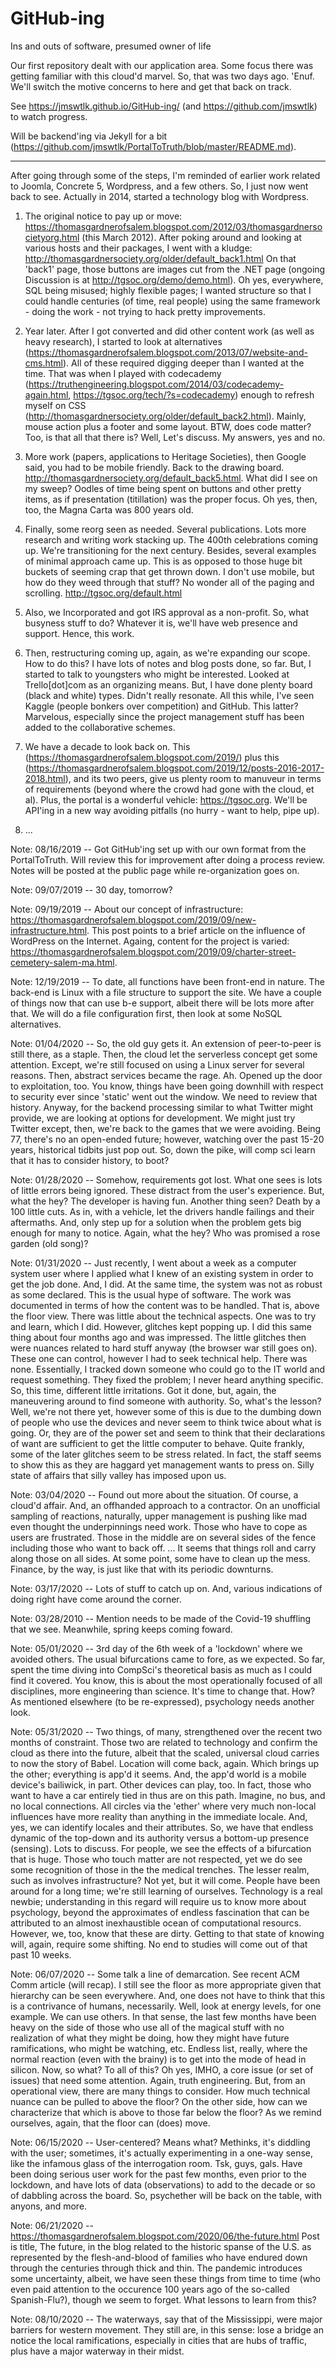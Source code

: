# GitHub-ing
Ins and outs of software, presumed owner of life 

Our first repository dealt with our application area. Some focus there was getting familiar with this cloud'd marvel. So, that was two days ago. 'Enuf. We'll switch the motive concerns to here and get that back on track. 

See https://jmswtlk.github.io/GitHub-ing/ (and https://github.com/jmswtlk) to watch progress.

Will be backend'ing via Jekyll for a bit (https://github.com/jmswtlk/PortalToTruth/blob/master/README.md). 

---

After going through some of the steps, I'm reminded of earlier work related to Joomla, Concrete 5, Wordpress, and a few others. So, I just now went back to see. Actually in 2014, started a technology blog with Wordpress. 

1) The original notice to pay up or move: https://thomasgardnerofsalem.blogspot.com/2012/03/thomasgardnersocietyorg.html (this March 2012). After poking around and looking at various hosts and their packages, I went with a kludge: http://thomasgardnersociety.org/older/default_back1.html On that 'back1' page, those buttons are images cut from the .NET page (ongoing Discussion is at http://tgsoc.org/demo/demo.html). Oh yes, everywhere, SQL being misused; highly flexible pages; I wanted structure so that I could handle centuries (of time, real people) using the same framework - doing the work - not trying to hack pretty improvements. 

2) Year later. After I got converted and did other content work (as well as heavy research), I started to look at alternatives (https://thomasgardnerofsalem.blogspot.com/2013/07/website-and-cms.html). All of these required digging deeper than I wanted at the time. That was when I played with codecademy (https://truthengineering.blogspot.com/2014/03/codecademy-again.html, https://tgsoc.org/tech/?s=codecademy) enough to refresh myself on CSS (http://thomasgardnersociety.org/older/default_back2.html). Mainly, mouse action plus a footer and some layout. BTW, does code matter? Too, is that all that there is? Well, Let's discuss. My answers, yes and no.  

3) More work (papers, applications to Heritage Societies), then Google said, you had to be mobile friendly. Back to the drawing board. http://thomasgardnersociety.org/default_back5.html. What did I see on my sweep? Oodles of time being spent on buttons and other pretty items, as if presentation (titillation) was the proper focus. Oh yes, then, too, the Magna Carta was 800 years old.  

4) Finally, some reorg seen as needed. Several publications. Lots more research and writing work stacking up. The 400th celebrations coming up. We're transitioning for the next century. Besides, several examples of minimal approach came up. This is as opposed to those huge bit buckets of seeming crap that get thrown down. I don't use mobile, but how do they weed through that stuff? No wonder all of the paging and scrolling. http://tgsoc.org/default.html 

5) Also, we Incorporated and got IRS approval as a non-profit. So, what busyness stuff to do? Whatever it is, we'll have web presence and support. Hence, this work.  

6) Then, restructuring coming up, again, as we're expanding our scope. How to do this? I have lots of notes and blog posts done, so far. But, I started to talk to youngsters who might be interested. Looked at Trello[dot]com as an organizing means. But, I have done plenty board (black and white) types. Didn't really resonate. All this while, I've seen Kaggle (people bonkers over competition) and GitHub. This latter? Marvelous, especially since the project management stuff has been added to the collaborative schemes. 

7) We have a decade to look back on. This (https://thomasgardnerofsalem.blogspot.com/2019/) plus this (https://thomasgardnerofsalem.blogspot.com/2019/12/posts-2016-2017-2018.html), and its two peers, give us plenty room to manuveur in terms of requirements (beyond where the crowd had gone with the cloud, et al). Plus, the portal is a wonderful vehicle: https://tgsoc.org. We'll be API'ing in a new way avoiding pitfalls (no hurry - want to help, pipe up).  

8) ... 

Note: 08/16/2019 -- Got GitHub'ing set up with our own format from the PortalToTruth. Will review this for improvement after doing a process review. Notes will be posted at the public page while re-organization goes on. 

Note: 09/07/2019 -- 30 day, tomorrow? 

Note: 09/19/2019 -- About our concept of infrastructure: https://thomasgardnerofsalem.blogspot.com/2019/09/new-infrastructure.html. This post points to a brief article on the influence of WordPress on the Internet. Againg, content for the project is varied: https://thomasgardnerofsalem.blogspot.com/2019/09/charter-street-cemetery-salem-ma.html.  

Note: 12/19/2019 -- To date, all functions have been front-end in nature. The back-end is Linux with a file structure to support the site. We have a couple of things now that can use b-e support, albeit there will be lots more after that. We will do a file configuration first, then look at some NoSQL alternatives. 

Note: 01/04/2020 -- So, the old guy gets it. An extension of peer-to-peer is still there, as a staple. Then, the cloud let the serverless concept get some attention. Except, we're still focused on using a Linux server for several reasons. Then, abstract services became the rage. Ah. Opened up the door to exploitation, too. You know, things have been going downhill with respect to security ever since 'static' went out the window. We need to review that history. Anyway, for the backend processing similar to what Twitter might provide, we are looking at options for development. We might just try Twitter except, then, we're back to the games that we were avoiding. Being 77, there's no an open-ended future; however, watching over the past 15-20 years, historical tidbits just pop out. So, down the pike, will comp sci learn that it has to consider history, to boot?  

Note: 01/28/2020 -- Somehow, requirements got lost. What one sees is lots of little errors being ignored. These distract from the user's experience. But, what the hey? The developer is having fun. Another thing seen? Death by a 100 little cuts. As in, with a vehicle, let the drivers handle failings and their aftermaths. And, only step up for a solution when the problem gets big enough for many to notice. Again, what the hey? Who was promised a rose garden (old song)? 

Note: 01/31/2020 -- Just recently, I went about a week as a computer system user where I applied what I knew of an existing system in order to get the job done. And, I did. At the same time, the system was not as robust as some declared. This is the usual hype of software. The work was documented in terms of how the content was to be handled. That is, above the floor view. There was little about the technical aspects. One was to try and learn, which I did. However, glitches kept popping up. I did this same thing about four months ago and was impressed. The little glitches then were nuances related to hard stuff anyway (the browser war still goes on). These one can control, however I had to seek technical help. There was none. Essentially, I tracked down someone who could go to the IT world and request something. They fixed the problem; I never heard anything specific. So, this time, different little irritations. Got it done, but, again, the maneuvering around to find someone with authority. So, what's the lesson? Well, we're not there yet, however some of this is due to the dumbing down of people who use the devices and never seem to think twice about what is going. Or, they are of the power set and seem to think that their declarations of want are sufficient to get the little computer to behave. Quite frankly, some of the later glitches seem to be stress related. In fact, the staff seems to show this as they are haggard yet management wants to press on. Silly state of affairs that silly valley has imposed upon us. 

Note: 03/04/2020 -- Found out more about the situation. Of course, a cloud'd affair. And, an offhanded approach to a contractor. On an unofficial sampling of reactions, naturally, upper management is pushing like mad even thought the underpinnings need work. Those who have to cope as users are frustrated. Those in the middle are on several sides of the fence including those who want to back off. ... It seems that things roll and carry along those on all sides. At some point, some have to clean up the mess. Finance, by the way, is just like that with its periodic downturns. 

Note: 03/17/2020 -- Lots of stuff to catch up on. And, various indications of doing right have come around the corner. 

Note: 03/28/2010 -- Mention needs to be made of the Covid-19 shuffling that we see. Meanwhile, spring keeps coming foward. 

Note: 05/01/2020 -- 3rd day of the 6th week of a 'lockdown' where we avoided others. The usual bifurcations came to fore, as we expected. So far, spent the time diving into CompSci's theoretical basis as much as I could find it covered. You know, this is about the most operationally focused of all disciplines, more engineering than science. It's time to change that. How? As mentioned elsewhere (to be re-expressed), psychology needs another look. 

Note: 05/31/2020 -- Two things, of many, strengthened over the recent two months of constraint. Those two are related to technology and confirm the cloud as there into the future, albeit that the scaled, universal cloud carries to now the story of Babel. Location will come back, again. Which brings up the other; everything is app'd it seems. And, the app'd world is a mobile device's bailiwick, in part. Other devices can play, too. In fact, those who want to have a car entirely tied in thus are on this path. Imagine, no bus, and no local connections. All circles via the 'ether' where very much non-local influences have more reality than anything in the immediate locale. And, yes, we can identify locales and their attributes. So, we have that endless dynamic of the top-down and its authority versus a bottom-up presence (sensing). Lots to discuss. For people, we see the effects of a bifurcation that is huge. Those who touch matter are not respected, yet we do see some recognition of those in the the medical trenches. The lesser realm, such as involves infrastructure? Not yet, but it will come. People have been around for a long time; we're still learning of ourselves. Technology is a real newbie; understanding in this regard will require us to know more about psychology, beyond the approximates of endless fascination that can be attributed to an almost inexhaustible ocean of computational resourcs. However, we, too, know that these are dirty. Getting to that state of knowing will, again, require some shifting. No end to studies will come out of that past 10 weeks. 

Note: 06/07/2020 -- Some talk a line of demarcation. See recent ACM Comm article (will recap). I still see the floor as more appropriate given that hierarchy can be seen everywhere. And, one does not have to think that this is a contrivance of humans, necessarily. Well, look at energy levels, for one example. We can use others. In that sense, the last few months have been heavy on the side of those who use all of the magical stuff with no realization of what they might be doing, how they might have future ramifications, who might be watching, etc. Endless list, really, where the normal reaction (even with the brainy) is to get into the mode of head in silicon. Now, so what? To all of this? Oh yes, IMHO, a core issue (or set of issues) that need some attention. Again, truth engineering. But, from an operational view, there are many things to consider. How much technical nuance can be pulled to above the floor? On the other side, how can we characterize that which is above to those far below the floor? As we remind ourselves, again, that the floor can (does) move. 

Note: 06/15/2020 -- User-centered? Means what? Methinks, it's diddling with the user; sometimes, it's actually experimenting in a one-way sense, like the infamous glass of the interrogation room. Tsk, guys, gals. Have been doing serious user work for the past few months, even prior to the lockdown, and have lots of data (observations) to add to the decade or so of dabbling across the board. So, psychether will be back on the table, with anyons, and more. 

Note: 06/21/2020 -- https://thomasgardnerofsalem.blogspot.com/2020/06/the-future.html Post is title, The future, in the blog related to the historic spanse of the U.S. as represented by the flesh-and-blood of families who have endured down through the centuries through thick and thin. The pandemic introduces some uncertainty, albeit, we have seen these things from time to time (who even paid attention to the occurence 100 years ago of the so-called Spanish-Flu?), though we seem to forget. What lessons to learn from this?

Note: 08/10/2020 -- The waterways, say that of the Mississippi, were major barriers for western movement. They still are, in this sense: lose a bridge an notice the local ramifications, especially in cities that are hubs of traffic, plus have a major waterway in their midst. 

